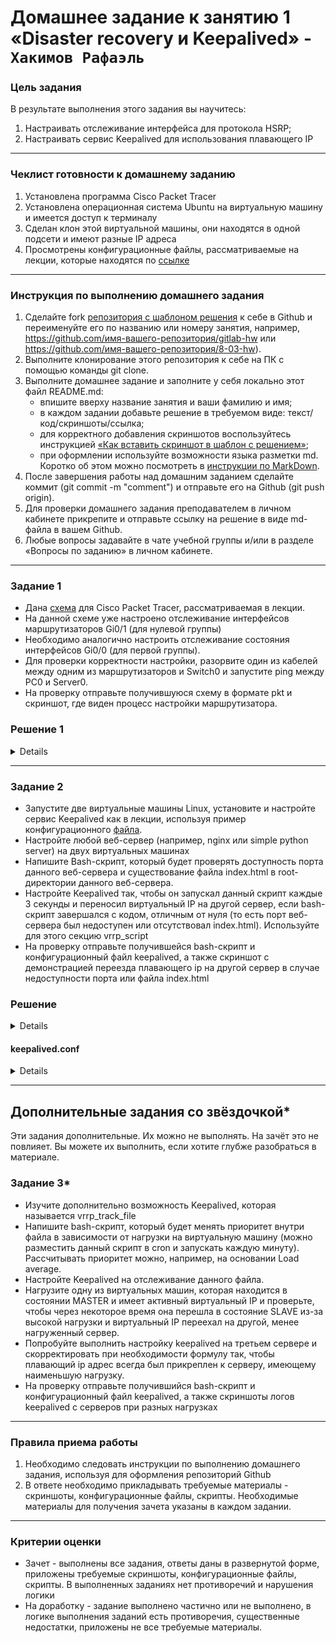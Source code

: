 # Домашнее задание к занятию 1 «Disaster recovery и Keepalived» - `Хакимов Рафаэль`

### Цель задания
В результате выполнения этого задания вы научитесь:
1. Настраивать отслеживание интерфейса для протокола HSRP;
2. Настраивать сервис Keepalived для использования плавающего IP

------

### Чеклист готовности к домашнему заданию

1. Установлена программа Cisco Packet Tracer
2. Установлена операционная система Ubuntu на виртуальную машину и имеется доступ к терминалу
3. Сделан клон этой виртуальной машины, они находятся в одной подсети и имеют разные IP адреса
4. Просмотрены конфигурационные файлы, рассматриваемые на лекции, которые находятся по [ссылке](1/)


------

### Инструкция по выполнению домашнего задания

1. Сделайте fork [репозитория c шаблоном решения](https://github.com/netology-code/sys-pattern-homework) к себе в Github и переименуйте его по названию или номеру занятия, например, https://github.com/имя-вашего-репозитория/gitlab-hw или https://github.com/имя-вашего-репозитория/8-03-hw).
2. Выполните клонирование этого репозитория к себе на ПК с помощью команды git clone.
3. Выполните домашнее задание и заполните у себя локально этот файл README.md:
   - впишите вверху название занятия и ваши фамилию и имя;
   - в каждом задании добавьте решение в требуемом виде: текст/код/скриншоты/ссылка;
   - для корректного добавления скриншотов воспользуйтесь инструкцией [«Как вставить скриншот в шаблон с решением»](https://github.com/netology-code/sys-pattern-homework/blob/main/screen-instruction.md);
   - при оформлении используйте возможности языка разметки md. Коротко об этом можно посмотреть в [инструкции по MarkDown](https://github.com/netology-code/sys-pattern-homework/blob/main/md-instruction.md).
4. После завершения работы над домашним заданием сделайте коммит (git commit -m "comment") и отправьте его на Github (git push origin).
5. Для проверки домашнего задания преподавателем в личном кабинете прикрепите и отправьте ссылку на решение в виде md-файла в вашем Github.
6. Любые вопросы задавайте в чате учебной группы и/или в разделе «Вопросы по заданию» в личном кабинете.



------


### Задание 1
- Дана [схема](1/hsrp_advanced.pkt) для Cisco Packet Tracer, рассматриваемая в лекции.
- На данной схеме уже настроено отслеживание интерфейсов маршрутизаторов Gi0/1 (для нулевой группы)
- Необходимо аналогично настроить отслеживание состояния интерфейсов Gi0/0 (для первой группы).
- Для проверки корректности настройки, разорвите один из кабелей между одним из маршрутизаторов и Switch0 и запустите ping между PC0 и Server0.
- На проверку отправьте получившуюся схему в формате pkt и скриншот, где виден процесс настройки маршрутизатора.

### Решение 1

<details>

![Keepalived1-01](https://github.com/RaffaelX/sys-gitlab-hw/blob/main/keepalived/img/Disaster%20Recovery.%20FHRP%20и%20Keepalived_1.PNG)

![Keepalived1-02](https://github.com/RaffaelX/sys-gitlab-hw/blob/main/keepalived/img/Disaster%20Recovery.%20FHRP%20и%20Keepalived_2.PNG)

![Keepalived1-03](https://github.com/RaffaelX/sys-gitlab-hw/blob/main/keepalived/img/Disaster%20Recovery.%20FHRP%20и%20Keepalived_3.PNG)

![Image not found: https://github.com/RaffaelX/sys-gitlab-hw/blob/main/keepalived/img/Disaster%20Recovery.%20FHRP%20и%20Keepalived_4.PNG](https://github.com/RaffaelX/sys-gitlab-hw/blob/main/keepalived/img/Disaster%20Recovery.%20FHRP%20и%20Keepalived_4.PNG "Image not found: https://github.com/RaffaelX/sys-gitlab-hw/blob/main/keepalived/img/Disaster%20Recovery.%20FHRP%20и%20Keepalived_4.PNG")

[Схема pkt](https://github.com/RaffaelX/sys-gitlab-hw/blob/main/keepalived/hsrp_advanced.pkt "pkt файл") 

</details>

------


### Задание 2
- Запустите две виртуальные машины Linux, установите и настройте сервис Keepalived как в лекции, используя пример конфигурационного [файла](1/keepalived-simple.conf).
- Настройте любой веб-сервер (например, nginx или simple python server) на двух виртуальных машинах
- Напишите Bash-скрипт, который будет проверять доступность порта данного веб-сервера и существование файла index.html в root-директории данного веб-сервера.
- Настройте Keepalived так, чтобы он запускал данный скрипт каждые 3 секунды и переносил виртуальный IP на другой сервер, если bash-скрипт завершался с кодом, отличным от нуля (то есть порт веб-сервера был недоступен или отсутствовал index.html). Используйте для этого секцию vrrp_script
- На проверку отправьте получившейся bash-скрипт и конфигурационный файл keepalived, а также скриншот с демонстрацией переезда плавающего ip на другой сервер в случае недоступности порта или файла index.html

### Решение

<details>

![2-01](https://github.com/RaffaelX/sys-gitlab-hw/blob/main/keepalived/img/Disaster%20Recovery.%20FHRP%20и%20Keepalived_7.PNG)

![Image not found: https://github.com/RaffaelX/sys-gitlab-hw/blob/main/keepalived/img/Disaster%20Recovery.%20FHRP%20и%20Keepalived_8.PNG](https://github.com/RaffaelX/sys-gitlab-hw/blob/main/keepalived/img/Disaster%20Recovery.%20FHRP%20и%20Keepalived_8.PNG "Image not found: https://github.com/RaffaelX/sys-gitlab-hw/blob/main/keepalived/img/Disaster%20Recovery.%20FHRP%20и%20Keepalived_8.PNG")

![2-03](https://github.com/RaffaelX/sys-gitlab-hw/blob/main/keepalived/img/Disaster%20Recovery.%20FHRP%20и%20Keepalived_9.PNG)

![2-04](https://github.com/RaffaelX/sys-gitlab-hw/blob/main/keepalived/img/Disaster%20Recovery.%20FHRP%20и%20Keepalived_10.PNG)

![2-05](https://github.com/RaffaelX/sys-gitlab-hw/blob/main/keepalived/img/Disaster%20Recovery.%20FHRP%20и%20Keepalived_11.PNG)

![2-06](https://github.com/RaffaelX/sys-gitlab-hw/blob/main/keepalived/img/Disaster%20Recovery.%20FHRP%20и%20Keepalived_12.PNG)

</details>

#### keepalived.conf 

<details>
```bash
rrp_script check_nginx {
    script "/home/adminr/bash.sh"
    interval 3
}

vrrp_instance VI_1 {
    state MASTER
    interface enp0s8
    virtual_router_id 15
    priority 205
    advert_int 1
    virtual_ipaddress {
        192.168.122.15/24
    }
    track_script {
        check_nginx
    }
}
```
</details>

#### bash.sh

<details>

```bash
#!/bin/bash
if [[ $(bash -c "</dev/tcp/localhost/80" && echo $?) ]] && [[ -f /var/www/html/>
        exit 0
else
        sudo systemctl stop keepalived.service
fi
```

</details>

------

## Дополнительные задания со звёздочкой*

Эти задания дополнительные. Их можно не выполнять. На зачёт это не повлияет. Вы можете их выполнить, если хотите глубже разобраться в материале.
 
### Задание 3*
- Изучите дополнительно возможность Keepalived, которая называется vrrp_track_file
- Напишите bash-скрипт, который будет менять приоритет внутри файла в зависимости от нагрузки на виртуальную машину (можно разместить данный скрипт в cron и запускать каждую минуту). Рассчитывать приоритет можно, например, на основании Load average.
- Настройте Keepalived на отслеживание данного файла.
- Нагрузите одну из виртуальных машин, которая находится в состоянии MASTER и имеет активный виртуальный IP и проверьте, чтобы через некоторое время она перешла в состояние SLAVE из-за высокой нагрузки и виртуальный IP переехал на другой, менее нагруженный сервер.
- Попробуйте выполнить настройку keepalived на третьем сервере и скорректировать при необходимости формулу так, чтобы плавающий ip адрес всегда был прикреплен к серверу, имеющему наименьшую нагрузку.
- На проверку отправьте получившийся bash-скрипт и конфигурационный файл keepalived, а также скриншоты логов keepalived с серверов при разных нагрузках


------

### Правила приема работы

1. Необходимо следовать инструкции по выполнению домашнего задания, используя для оформления репозиторий Github
2. В ответе необходимо прикладывать требуемые материалы - скриншоты, конфигурационные файлы, скрипты. Необходимые материалы для получения зачета указаны в каждом задании.


------

### Критерии оценки

- Зачет - выполнены все задания, ответы даны в развернутой форме, приложены требуемые скриншоты, конфигурационные файлы, скрипты. В выполненных заданиях нет противоречий и нарушения логики
- На доработку - задание выполнено частично или не выполнено, в логике выполнения заданий есть противоречия, существенные недостатки, приложены не все требуемые материалы.
